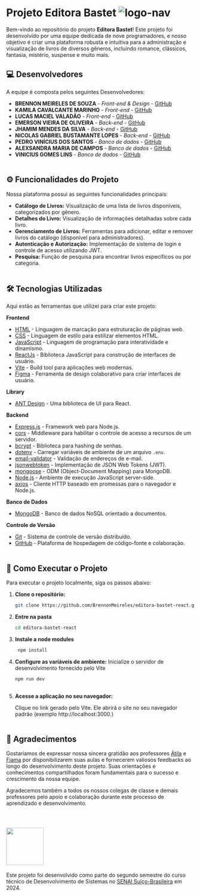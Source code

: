 # Projeto Editora Bastet   ![logo-nav](https://github.com/BrennonMeireles/editora-bastet-react/assets/141651615/6a568391-c070-4d1d-83f9-70df168f4059)


Bem-vindo ao repositório do projeto **Editora Bastet**! Este projeto foi desenvolvido por uma equipe dedicada de nove programadores, e nosso objetivo é criar uma plataforma robusta e intuitiva para a administração e visualização de livros de diversos gêneros, incluindo romance, clássicos, fantasia, mistério, suspense e muito mais.

## 💻 Desenvolvedores

A equipe é composta pelos seguintes Desenvolvedores:

* **BRENNON MEIRELES DE SOUZA**  - *Front-end & Design*  - [GitHub](https://github.com/BrennonMeireles)
* **KAMILA CAVALCANTE MARINHO**  - *Front-end* - [GitHub](https://github.com/kamimarinn)
* **LUCAS MACIEL VALADÃO**       - *Front-end* - [GitHub](https://github.com/lucasmvaladao)
* **EMERSON VIEIRA DE OLIVEIRA** - *Back-end* - [GitHub](https://github.com/Emerson757)
* **JHAMIM MENDES DA SILVA**  - *Back-end* - [GitHub](https://github.com/Jhamim-py)
* **NICOLAS GABRIEL BUSTAMANTE LOPES** - *Back-end* - [GitHub](https://github.com/NicolasLopes29)
* **PEDRO VINÍCIUS DOS SANTOS**  - *Banco de dados* - [GitHub](https://github.com/Pedro-V7)
* **ALEXSANDRA MARIA DE CAMPOS** - *Banco de dados* - [GitHub](https://github.com/AlexsandraMCampos)
* **VINICIUS GOMES LINS**        - *Banco de dados* - [GitHub](https://github.com/VGLink) <br><br>

## ⚙️ Funcionalidades do Projeto

Nossa plataforma possui as seguintes funcionalidades principais:

*  **Catálogo de Livros:** Visualização de uma lista de livros disponíveis, categorizados por gênero.
*  **Detalhes do Livro:** Visualização de informações detalhadas sobre cada livro.
*  **Gerenciamento de Livros:** Ferramentas para adicionar, editar e remover livros do catálogo (disponível para administradores).
*  **Autenticação e Autorização:** Implementação de sistema de login e controle de acesso utilizando JWT.
*  **Pesquisa:** Função de pesquisa para encontrar livros específicos ou por categoria.<br><br>

## 🛠️ Tecnologias Utilizadas

Aqui estão as ferramentas que utilizei para criar este projeto:

**Frontend**
* [HTML](https://developer.mozilla.org/en-US/docs/Web/HTML) - Linguagem de marcação para estruturação de páginas web.
* [CSS](https://developer.mozilla.org/en-US/docs/Web/CSS) - Linguagem de estilo para estilizar elementos HTML.
* [JavaScript](https://developer.mozilla.org/en-US/docs/Web/JavaScript) - Linguagem de programação para interatividade e dinamismo.
* [ReactJs](https://reactjs.org/) - Biblioteca JavaScript para construção de interfaces de usuário.
* [Vite](https://vitejs.dev/) - Build tool para aplicações web modernas.
* [Figma](https://www.figma.com/) - Ferramenta de design colaborativo para criar interfaces de usuário.

**Library**
* [ANT Design](https://ant.design/) - Uma biblioteca de UI para React.

**Backend**
* [Express.js](https://expressjs.com/) - Framework web para Node.js.
* [cors](https://www.npmjs.com/package/cors) - Middleware para habilitar o controle de acesso a recursos de um servidor.
* [bcrypt](https://www.npmjs.com/package/bcrypt) - Biblioteca para hashing de senhas.
* [dotenv](https://www.npmjs.com/package/dotenv) - Carregar variáveis de ambiente de um arquivo `.env`.
* [email-validator](https://www.npmjs.com/package/email-validator) - Validação de endereços de e-mail.
* [jsonwebtoken](https://www.npmjs.com/package/jsonwebtoken) - Implementação de JSON Web Tokens (JWT).
* [mongoose](https://mongoosejs.com/) - ODM (Object-Document Mapping) para MongoDB.
* [Node.js](https://nodejs.org/) - Ambiente de execução JavaScript server-side.
* [axios](https://axios-http.com/) - Cliente HTTP baseado em promessas para o navegador e Node.js.

**Banco de Dados**
* [MongoDB](https://www.mongodb.com/) - Banco de dados NoSQL orientado a documentos.

**Controle de Versão**
* [Git](https://git-scm.com/) - Sistema de controle de versão distribuído.
* [GitHub](https://github.com/) - Plataforma de hospedagem de código-fonte e colaboração. <br> <br>


 
## 🔧 Como Executar o Projeto

Para executar o projeto localmente, siga os passos abaixo:

1. **Clone o repositório:**

   ```bash
   git clone https://github.com/BrennonMeireles/editora-bastet-react.git
   
2. **Entre na pasta**
   ```bash
   cd editora-bastet-react

3. **Instale a node modules**
   ```bash
    npm install

4. **Configure as variáveis de ambiente:**
Inicialize o servidor de desenvolvimento fornecido pelo Vite
   ```bash
   npm run dev
 
5. **Acesse a aplicação no seu navegador:**

   Clique no link gerado pelo Vite. Ele abrirá o site no seu navegador padrão (exemplo http://localhost:3000.) <br><br>


## 🎁 Agradecimentos
Gostaríamos de expressar nossa sincera gratidão aos professores [Átila](https://github.com/profatila) e [Fiama](https://github.com/FiamaBrenda) por disponibilizarem suas aulas e fornecerem valiosos feedbacks ao longo do desenvolvimento deste projeto. Suas orientações e conhecimentos compartilhados foram fundamentais para o sucesso e crescimento da nossa equipe.

Agradecemos também a todos os nossos colegas de classe e demais professores pelo apoio e colaboração durante este processo de aprendizado e desenvolvimento. <br> <br>


# <img src="https://raw.githubusercontent.com/matheuscostadesign/projetos-senai/main/.github/logo-senai.svg" width="100">
Este projeto foi desenvolvido como parte do segundo semestre do curso técnico de Desenvolvimento de Sistemas no [SENAI Suíço-Brasileira](https://sp.senai.br/unidade/suicobrasileira/) em 2024.

